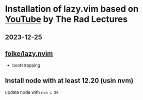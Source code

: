 # Installation of lazy.vim based on [YouTube](https://www.youtube.com/watch?v=ZjMzBd1Dqz8&t=5543s) by The Rad Lectures


## 2023-12-25

## [folke/lazy.nvim](http://github.com/folke/lazy.nvim)

* bootstrapping


## Install node with at least 12.20 (usin nvm)
update node with `nvm i 20`


